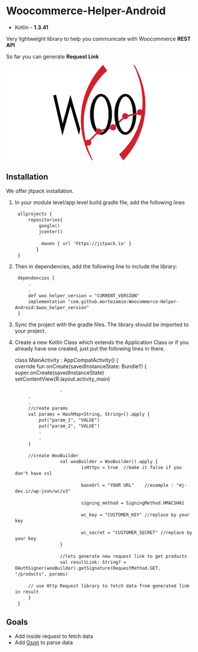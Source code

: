 # Woocommerce-Helper-Android

-   Kotlin - **1.3.41**

Very lightweight library to help you communicate with Woocommerce  **REST API** 

So far you can generate **Request Link**

  <img src="https://github.com/mortezamim/Woocommerce-Helper-Android/blob/master/assets/logo.png?raw=true"/>


## Installation
We offer jitpack installation.

1. In your module level/app level build.gradle file, add the following lines

        allprojects {
	        repositories{
		        google()
	            jcenter()
          
				 maven { url 'https://jitpack.io' }
		       }
		}
		
2. Then in dependencies, add the following line to include the library:
  
        dependencies {
            .
            .
            def woo_helper_version = "CURRENT_VERSION"
            implementation "com.github.mortezamim:Woocommerce-Helper-Android:$woo_helper_version"
        }

3. Sync the project with the gradle files. The library should be imported to your project.
  
4. Create a new Kotlin Class which extends the Application Class or if you already have one created, just put the following lines in there.

	class MainActivity : AppCompatActivity() {  
		override fun onCreate(savedInstanceState: Bundle?) {  
			super.onCreate(savedInstanceState)  
			setContentView(R.layout.activity_main)
			
                    	.
			.
			.
			//create params
			val params = HashMap<String, String>().apply {
				put("param_1", "VALUE")
				put("param_2", "VALUE")
				.
				.
			}
			
			//create WooBuilder
                        val wooBuilder = WooBuilder().apply {
                                isHttps = true  //make it false if you don't have ssl
							
                                baseUrl = "YOUR URL"    //example : "mj-dev.ir/wp-json/wc/v3"
							
                                signing_method = SigningMethod.HMACSHA1
							
                                wc_key = "CUSTOMER_KEY" //replace by your key
							
                                wc_secret = "CUSTOMER_SECRET" //replace by your key
                        }

                        //lets generate new request link to get products
                        val resultLink: String? = OAuthSigner(wooBuilder).getSignature(RequestMethod.GET, "/products", params)
        		
			// use Http Request library to fetch data from generated link in result		
            }
        }

## Goals
- Add inside request to fetch data
- Add [Gson](https://github.com/google/gson) to parse data
